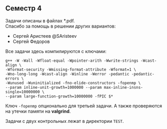 ## Семестр 4
Задачи описаны в файлах *.pdf.  
Спасибо за помощь в решении других вариантов: 
- Сергей Аристеев @SAristeev
- Сергей Федоров

Все задачи здесь компилируются с ключами:
```
g++ -W -Wall -Wfloat-equal -Wpointer-arith -Wwrite-strings -Wcast-align \
-Wformat-security -Wmissing-format-attribute -Wformat=1 \
-Wno-long-long -Wcast-align -Winline -Werror -pedantic -pedantic-errors \
-Wunused -Wuninitialized -fno-elide-constructors -fopenmp \
--param inline-unit-growth=1000000 --param max-inline-insns-single=10000000 \
--param large-function-growth=10000000 -fPIC $*
```
Ключ `-fopenmp` опционально для третьей задачи.
А также проверяются на утечки памяти на **valgrind**. 

Задачи с двух контрольных лежат в директории `TEST`.  
